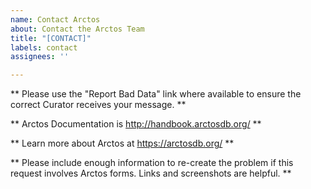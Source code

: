 ```yaml
---
name: Contact Arctos
about: Contact the Arctos Team
title: "[CONTACT]"
labels: contact
assignees: ''

---
```


** Please use the "Report Bad Data" link where available to ensure the correct Curator receives your message. **

** Arctos Documentation is http://handbook.arctosdb.org/ **

** Learn more about Arctos at https://arctosdb.org/ **

** Please include enough information to re-create the problem if this request involves Arctos forms. Links and screenshots are helpful. **
